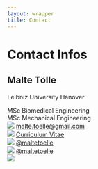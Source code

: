 ```yaml
---
layout: wrapper
title: Contact
---
```

<h1 class="contact-header">Contact Infos</h1>
<div class="contact-infos-and-photo">
 <div class="contact-infos">
  <h2>Malte Tölle</h2>
  <p class="uni">Leibniz University Hanover</p>
  <span>MSc Biomedical Engineering</span><br>
  <span>MSc Mechanical Engineering</span>
  <div class="social-media-contacts-contact-page">
   <div class="social-media-contact">
    <a href="mailto:malte.toelle@gmail.com" ><img src="{{ root_url }}/assets/imgs/mail.svg" class="footer-social-media" /></a>
    <a href="mailto:malte.toelle@gmail.com">malte.toelle@gmail.com</a>
   </div>
   <div class="social-media-contact">
    <a href="{{ root_url }}/assets//pdfs/CV.pdf" ><img src="{{ site.baseurl }}/assets/imgs/cv.svg" class="footer-social-media" /></a>
    <a href="{{ root_url }}/assets//pdfs/CV.pdf" >Curriculum Vitae</a>
   </div>
   <div class="social-media-contact">
    <a href="https://github.com/maltetoelle" ><img src="{{ root_url }}/assets/imgs/github.svg" class="footer-social-media" /></a>
    <a href="https://github.com/maltetoelle" >@maltetoelle</a>
   </div>
   <div class="social-media-contact">
    <a href="https://www.linkedin.com/in/malte-t%C3%B6lle-96439b1a0/" ><img src="{{ root_url }}/assets/imgs/linkedin.svg" class="footer-social-media" /></a>
    <a href="https://www.linkedin.com/in/malte-t%C3%B6lle-96439b1a0/" >@maltetoelle</a>
   </div>
  </div>
 </div>
 <div class="contact-pic">
  <img src="{{ root_url }}/assets/imgs/photo.jpg" class="profile-pic-contact" />
 </div>
</div>
